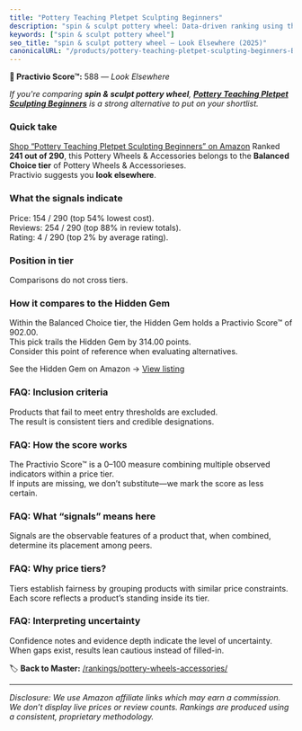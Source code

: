```yaml
---
title: "Pottery Teaching Pletpet Sculpting Beginners"
description: "spin & sculpt pottery wheel: Data-driven ranking using the Practivio Score™. Positioned by quality, value, demand, findability, momentum."
keywords: ["spin & sculpt pottery wheel"]
seo_title: "spin & sculpt pottery wheel — Look Elsewhere (2025)"
canonicalURL: "/products/pottery-teaching-pletpet-sculpting-beginners-B0F6LKS9ZB/"
---
```


**🚫 Practivio Score™:** 588 — _Look Elsewhere_


*If you're comparing **spin & sculpt pottery wheel**, **[Pottery Teaching Pletpet Sculpting Beginners](https://www.amazon.com/dp/B0F6LKS9ZB?tag=practivio-20)** is a strong alternative to put on your shortlist.*
### Quick take
[Shop “Pottery Teaching Pletpet Sculpting Beginners” on Amazon](https://www.amazon.com/dp/B0F6LKS9ZB?tag=practivio-20)
Ranked **241 out of 290**, this Pottery Wheels & Accessories belongs to the **Balanced Choice tier** of Pottery Wheels & Accessorieses.  
Practivio suggests you **look elsewhere**.

### What the signals indicate
Price: 154 / 290 (top 54% lowest cost).  
Reviews: 254 / 290 (top 88% in review totals).  
Rating: 4 / 290 (top 2% by average rating).  

### Position in tier
Comparisons do not cross tiers.

### How it compares to the Hidden Gem
Within the Balanced Choice tier, the Hidden Gem holds a Practivio Score™ of 902.00.  
This pick trails the Hidden Gem by 314.00 points.  
Consider this point of reference when evaluating alternatives.  

See the Hidden Gem on Amazon → [View listing](https://www.amazon.com/dp/B07N64DQ9J?tag=practivio-20)

### FAQ: Inclusion criteria
Products that fail to meet entry thresholds are excluded.  
The result is consistent tiers and credible designations.

### FAQ: How the score works
The Practivio Score™ is a 0–100 measure combining multiple observed indicators within a price tier.  
If inputs are missing, we don’t substitute—we mark the score as less certain.

### FAQ: What “signals” means here
Signals are the observable features of a product that, when combined, determine its placement among peers.

### FAQ: Why price tiers?
Tiers establish fairness by grouping products with similar price constraints.  
Each score reflects a product’s standing inside its tier.

### FAQ: Interpreting uncertainty
Confidence notes and evidence depth indicate the level of uncertainty.  
When gaps exist, results lean cautious instead of filled-in.


🏷️ **Back to Master:** [/rankings/pottery-wheels-accessories/](/rankings/pottery-wheels-accessories/)

---
_Disclosure: We use Amazon affiliate links which may earn a commission. We don’t display live prices or review counts. Rankings are produced using a consistent, proprietary methodology._
